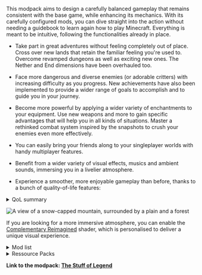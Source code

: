 This modpack aims to design a carefully balanced gameplay that remains consistent with the base game, while enhancing its mechanics. With its carefully configured mods, you can dive straight into the action without needing a guidebook to learn again how to play Minecraft. Everything is meant to be intuitive, following the functionalities already in place.

- Take part in great adventures without feeling completely out of place. Cross over new lands that retain the familiar feeling you're used to. Overcome revamped dungeons as well as exciting new ones. The Nether and End dimensions have been overhauled too.

- Face more dangerous and diverse enemies (or adorable critters) with increasing difficulty as you progress. New achievements have also been implemented to provide a wider range of goals to accomplish and to guide you in your journey.
  
- Become more powerful by applying a wider variety of enchantments to your equipment. Use new weapons and more to gain specific advantages that will help you in all kinds of situations. Master a rethinked combat system inspired by the snapshots to crush your enemies even more effectively.
  
- You can easily bring your friends along to your singleplayer worlds with handy multiplayer features.

- Benefit from a wider variety of visual effects, musics and ambient sounds, immersing you in a livelier atmosphere.

- Experience a smoother, more enjoyable gameplay than before, thanks to a bunch of quality-of-life features: 

<details>
<summary>QoL summary</summary>
  
  - World Map ('m')
  - Minimap (' , ')
  - Full controller support
  - Extended Locator Bar
  - Gravestones
  - Sit on slabs and stairs
  - Improved third person view
  - Crawl ('x')
  - Protected pets from PvP
  - Dynamic lighting (even without shaders) when holding an item which emits light
  - Hands-free belt lantern ('b')
  - Makes golden armor trims pacify piglins
  - More comprehensive tooltips
  - Inventory sorting and quick transfers 
  - Keybind to zoom if you have a spyglass in your inventory ('c') 
  - Totems of Undying work anywhere in your hotbar 
  - True step-assist instead of auto-jump (can be disabled)
  - Improved Recipe Book
  - Farm tweaks (no trempling, fast right click harvest, ...)
  - Open double doors together
  - Click through Signs and Item Frames
  - Draw arrows from bundles like a quiver
  - Regenerative sleep and campfires
  - More practical mounts
  - Improved usage of bundles
  - Some menus have been redesigned with new management options for resource packs, shader packs and data packs
  - New HUD elements for greater insight
  - More practical use of elytra
  - Some Bedrock features ported (reacharound block placement, third person death camera, raised hotbar, wither fight more challenging, ...)
  - Simulated ticking in unloaded chunks
  - Automatically plants sapling drops
  - More usable map item and improved display of player indicators
  - And so much more!

</details>


![A view of a snow-capped mountain, surrounded by a plain and a forest](https://cdn.modrinth.com/data/dMb43wJJ/images/e4c9742466c2bd645abf7d9a9d536e785a7d0d57.jpeg)

If you are looking for a more immersive atmosphere, you can enable the [Complementary Reimagined](https://modrinth.com/shader/complementary-reimagined) shader, which is personalised to deliver a unique visual experience.

<details>
<summary>Mod list</summary>
<ul>
	<li><a href="https://modrinth.com/mod/twod_projectiles">2D Projectiles</a> by Gaura</li>
	<li><a href="https://modrinth.com/mod/z6d6n7ve">Accessible Step</a> by secret_online</li>
	<li><a href="https://modrinth.com/mod/ADHjiwby">Adventure Dungeons</a> by AlexMega</li>
	<li><a href="https://modrinth.com/mod/g1eaCZgs">Air Hop</a> by Fuzs</li>
	<li><a href="https://modrinth.com/mod/Gi02250Z">Almanac</a> by frikinjay</li>
	<li><a href="https://modrinth.com/mod/DyTvM1dv">AmbientEnvironment</a> by Jaredlll08</li>
	<li><a href="https://modrinth.com/mod/ambientsounds">AmbientSounds</a> by CreativeMD</li>
	<li><a href="https://modrinth.com/mod/wXiGiyGX">Amplified Nether</a> by Stardust Labs</li>
	<li><a href="https://modrinth.com/mod/syS9iXPw">Ancient City Maps</a> by BoatTK</li>
	<li><a href="https://github.com/BouncingElf10/Animated-Mojang-Logo">Animated Mojang Logo</a> by BouncingElf10</li>
	<li><a href="https://modrinth.com/mod/bd8nwTGy">Anvil Restoration</a> by Rick South</li>
	<li><a href="https://modrinth.com/mod/EsAfCjCV">AppleSkin</a> by squeek502</li>
	<li><a href="https://modrinth.com/mod/lhGA9TYQ">Architectury</a> by shedaniel</li>
	<li><a href="https://fabricmc.net/">Async</a> by AxalotL, Alchemy, Bliss, FurryMileon, Grider, jediminer543</li>
	<li>AsyncParticles by Harvey_Husky</li>
	<li><a href="https://modrinth.com/mod/g96Z4WVZ">BadOptimizations</a> by Thosea</li>
	<li><a href="https://mods.twelveiterations.com/">Balm</a> by BlayTheNinth</li>
	<li><a href="https://github.com/0xCoDSnet">Beltborne Lanterns</a> by 0xCoDSnet</li>
	<li><a href="https://modrinth.com/mod/7xC736s0">Best Bundles</a> by Dented Modding</li>
	<li><a href="https://modrinth.com/mod/Q2OqKxDG">Better Advancements</a> by way2muchnoise</li>
	<li><a href="https://modrinth.com/mod/Xh8hkQmD">Better Biome Reblend</a> by FionaTheMortal + UTMG</li>
	<li><a href="https://modrinth.com/mod/ZUQINcGy">Better Respawn</a> by Max Henkel</li>
	<li><a href="https://modrinth.com/mod/aUp4r9hY">BetterSafeBed</a> by frankV</li>
	<li><a href="https://modrinth.com/mod/ydT0c3wO">BetterWitherSkullRates</a></li>
	<li><a href="https://modrinth.com/mod/mtfbtanr">Biome Spawn Point</a> by Rick South</li>
	<li><a href="https://modrinth.com/mod/BdKIyOLe">Boat Item View</a> by 50ap5ud5</li>
	<li><a href="https://modrinth.com/mod/Ss2JOg1D">Book Scroll</a> by boyonk</li>
	<li><a href="https://modrinth.com/mod/bookshelf-inspector">BookshelfInspector</a> by Lukasabbe</li>
	<li><a href="https://modrinth.com/mod/IN9qauZM">Bundle As Quiver</a> by boyonk</li>
	<li><a href="https://modrinth.com/mod/bundles-beyond">Bundles Beyond</a> by 7410</li>
	<li><a href="https://modrinth.com/mod/XyNBLWyC">Cavern Root</a> by BILLTFI9</li>
	<li>Chat Heads by dzwdz, Fourmisain</li>
	<li><a href="https://modrinth.com/mod/DnNYdJsx">ChatAnimation</a> by Ezzenix</li>
	<li><a href="https://modrinth.com/mod/5lvjfaRs">Clean F3</a> by tyrannus</li>
	<li><a href="https://modrinth.com/mod/fJi8nm80">ClickThrough Plus</a> by cassiancc</li>
	<li><a href="https://modrinth.com/project/zaVwh7an">ClienThings</a> by Solmey</li>
	<li><a href="https://mods.twelveiterations.com/mc/client-tweaks">Client Tweaks</a> by BlayTheNinth</li>
	<li><a href="https://modrinth.com/project/K0AkAin6">ClientSort</a> by NotRyken</li>
	<li><a href="https://modrinth.com/mod/TIAnANoy">Cliff Face</a> by boyonk</li>
	<li><a href="https://modrinth.com/mod/neAzjYNu">Cliff under a Branch (CliffBranch)</a> by Walls</li>
	<li><a href="https://modrinth.com/mod/9s6osm5g">Cloth Config v19</a> by shedaniel</li>
	<li><a href="https://modrinth.com/mod/e0M1UDsY">Collective</a> by Rick South</li>
	<li><a href="https://github.com/Fuzss/combatnouveau">Combat Nouveau</a> by Fuzs</li>
	<li><a href="https://modrinth.com/mod/VSNURh3q">Concurrent Chunk Management Engine</a> by RelativityMC, ishland</li>
	<li><a href="https://github.com/Bawnorton/Configurable">Configurable</a> by Bawnorton</li>
	<li><a href="https://modrinth.com/mod/SISoSFPP">Configured Defaults</a> by Fuzs</li>
	<li><a href="https://modrinth.com/mod/1IjD5062">Continuity</a> by PepperCode1</li>
	<li><a href="https://modrinth.com/mod/DOUdJVEm">Controlify</a> by isXander</li>
	<li><a href="https://modrinth.com/mod/xv94TkTM">Controlling</a> by Jaredlll08</li>
	<li><a href="https://modrinth.com/mod/BEVhblTh">Convenient Effects</a> by Fuzs</li>
	<li><a href="https://modrinth.com/mod/TnJMIIQ2">Cool Elytra</a> by Jorbonism, Motschen</li>
	<li>CoolRain by Jaiz</li>
	<li><a href="https://www.curseforge.com/minecraft/mc-mods/crawl">Crawl</a> by fewizz, McSkinnerOG, Chocohead</li>
	<li>CreativeCore by CreativeMD, AriaFreeze</li>
	<li><a href="https://modrinth.com/mod/cl223EMc">Cristel Lib</a> by Cristelknight</li>
	<li><a href="https://modrinth.com/mod/uv6GyJOZ">Crosshair Tweaks</a> by Microcontrollers</li>
	<li><a href="https://modrinth.com/mod/3RkVNglH">Crying Portals</a> by Rick South</li>
	<li><a href="https://modrinth.com/mod/Dk6su9JN">Cut Through</a> by Fuzs</li>
	<li><a href="https://modrinth.com/mod/QwxR6Gcd">Debugify</a> by isXander</li>
	<li><a href="https://www.curseforge.com/minecraft/mc-mods/fabric-disable-custom-worlds-advice">Disable Custom Worlds Advice</a> by rdvdev2</li>
	<li><a href="https://modrinth.com/mod/H7N61Wcl">Dismount Entity</a> by Rick South</li>
	<li>DualBar by piuvas.</li>
	<li><a href="https://modrinth.com/mod/tpehi7ww">Dungeons and Taverns</a> by NovaWostra, Konci, MiziraGamez, Whity</li>
	<li><a href="https://modrinth.com/mod/DNuNq5bb">Dungeons and Taverns Ancient City Overhaul</a> by NovaWostra, Konci</li>
	<li><a href="https://modrinth.com/mod/8Dbnvm77">Dungeons and Taverns Nether Fortress Overhaul</a> by NovaWostra, Konci, MiziraGamez, Whity</li>
	<li><a href="https://modrinth.com/mod/QIt10I7z">Dungeons and Taverns Pillager Outpost Overhaul</a> by NovaWostra, Konci, MiziraGamez</li>
	<li><a href="https://modrinth.com/mod/rYocd2LE">Dungeons and Taverns Stronghold Overhaul</a> by NovaWostra, Konci</li>
	<li><a href="https://modrinth.com/mod/nWSeFpQt">Dungeons and Taverns Swamp Hut Overhaul</a> by NovaWostra, Konci</li>
	<li><a href="https://modrinth.com/mod/3hqwGCUB">Easy Elytra Takeoff</a> by Rick South</li>
	<li><a href="https://modrinth.com/mod/CIfCvYLI">Enchanted Bookshelves</a> by boyonk</li>
	<li><a href="https://www.curseforge.com/minecraft/mc-mods/enchantment-descriptions">EnchantmentDescriptions</a> by Darkhax</li>
	<li><a href="https://modrinth.com/mod/enderscape">Enderscape</a> by lunarbunten, hivye, Konci, Ninni, Orcinus</li>
	<li><a href="https://www.curseforge.com/minecraft/mc-mods/entity-model-features">Entity Model Features</a> by Traben</li>
	<li><a href="https://www.curseforge.com/minecraft/mc-mods/entity-texture-features-fabric">Entity Texture Features</a> by Traben</li>
	<li><a href="https://modrinth.com/mod/NNAgCjsB">EntityCulling</a> by tr7zw</li>
	<li><a href="https://modrinth.com/mod/s6R4jmL8">Eternal Nether</a> by Izofar, Fuzs</li>
	<li><a href="https://euphoriapatches.com">Euphoria Patcher</a> by SpacEagle17</li>
	<li><a href="https://modrinth.com/mod/OSQ8mw2r">Explosive Enhancement</a> by Superkat32</li>
	<li><a href="https://fabricmc.net">Fabric API</a> by FabricMC</li>
	<li><a href="https://minecraft.curseforge.com/projects/fabric-language-kotlin">Fabric Language Kotlin</a> by FabricMC</li>
	<li><a href="https://modrinth.com/mod/3qsfQtE9">Fabrishot</a> by ramidzkh</li>
	<li><a href="https://modrinth.com/mod/WhbRG4iK">Falling Leaves</a> by Fourmisain, BrekiTomasson, RandomMcSomethin</li>
	<li><a href="https://github.com/Bivrik">FancyToasts</a> by Bivrik</li>
	<li><a href="https://modrinth.com/mod/okvumKPb">FarmTweaks</a> by Powercyphe, oPixeel (Mod Icon)</li>
	<li><a href="https://modrinth.com/mod/x1hIzbuY">FastQuit</a> by contaria</li>
	<li><a href="https://modrinth.com/mod/uXXizFIs">FerriteCore</a> by malte0811</li>
	<li>FirItemZoom by Nicoppa</li>
	<li><a href="https://modrinth.com/mod/jmLyNFBG">Fixed Anvil Repair Cost</a> by Rick South</li>
	<li><a href="https://modrinth.com/mod/pz6Trz9Z">Fleeing Mobs</a> by Feelzor</li>
	<li><a href="https://modrinth.com/mod/E5YVNsbH">Followers Teleport Too</a> by Rick South</li>
	<li><a href="https://github.com/Fuzss/forgeconfigapiport">Forge Config API Port</a> by Fuzs</li>
	<li>Fractal Lightning by Builderb0y</li>
	<li><a href="https://github.com/Faboslav/friends-and-foes">Friends&amp;Foes</a> by Faboslav</li>
	<li><a href="https://modrinth.com/mod/Kt4RVKEd">Friends&amp;Foes - Beekeeper Hut</a> by Faboslav</li>
	<li><a href="https://modrinth.com/mod/hYykXjDp">Fzzy Config</a> by fzzyhmstrs</li>
	<li><a href="https://modrinth.com/mod/gW29KsnL">G4mespeed</a> by G4me4u</li>
	<li><a href="https://modrinth.com/mod/8BmcQJ2H">GeckoLib 5</a> by Tslat, Gecko</li>
	<li><a href="https://modrinth.com/mod/qKbmlj4y">Glowing Eyeblossom</a> by NikitaCartes</li>
	<li><a href="https://modrinth.com/mod/1S4LxcvL">Glowing Torchflower</a> by NikitaCartes</li>
	<li><a href="https://modrinth.com/mod/Heh3BbSv">Gravestones</a> by Pneumono_</li>
	<li><a href="https://modrinth.com/mod/A41bVvas">Hardcover</a> by dicedpixels, marshmallow</li>
	<li><a href="https://modrinth.com/mod/hxaUKE37">Health Indicator</a> by o-Peepo</li>
	<li><a href="https://modrinth.com/mod/XCIMrYn0">Hearths</a> by bebebea_loste</li>
	<li><a href="https://modrinth.com/mod/9IxCUYAP">HopoBetterMineshaft</a> by Hoponopono</li>
	<li><a href="https://modrinth.com/mod/hIpLSyga">HopoBetterRuinedPortals</a> by Hoponopono</li>
	<li><a href="https://modrinth.com/mod/BuWCQzqf">HopoBetterUnderwaterRuins</a> by Hoponopono</li>
	<li><a href="https://www.curseforge.com/minecraft/mc-mods/horseman">Horseman</a> by mortuusars</li>
	<li><a href="https://modrinth.com/mod/hotbar-totems">Hotbar Totems</a> by Ferdinand Keller</li>
	<li><a href="https://modrinth.com/mod/5ZwdcRci">ImmediatelyFast</a> by RK_01</li>
	<li><a href="https://modrinth.com/mod/hsPB5xMD">Immersive Hotbar</a> by DerpDerpling</li>
	<li><a href="https://modrinth.com/mod/lTS6nyFs">Inventory Blur</a> by Enchanted_Games</li>
	<li><a href="https://www.curseforge.com/projects/357540">Inventory HUD +</a> by DmitryLovin</li>
	<li><a href="https://modrinth.com/mod/YL57xq9U">Iris</a> by coderbot, IMS212, Justsnoopy30, FoundationGames</li>
	<li><a href="https://modrinth.com/mod/QOJOg1gE">It Takes a Pillage Continuation</a> by izofar, Faboslav</li>
	<li><a href="https://modrinth.com/mod/MC6hfccQ">Item interactions mod</a> by mineland</li>
	<li><a href="https://modrinth.com/mod/8G8TjZrI">Jukebox Looping</a> by Pneumono_</li>
	<li><a href="https://modrinth.com/mod/OC5Zubbe">Keep My Soil Tilled</a> by Rick South</li>
	<li><a href="https://github.com/hotpad100c/keepmyscroll">KeepMyModMenuScroll</a> by Ryan100c!</li>
	<li><a href="https://modrinth.com/mod/7uh75ruZ">KleeSlabs</a> by BlayTheNinth</li>
	<li><a href="https://modrinth.com/mod/fQEb0iXm">Krypton</a> by tuxed</li>
	<li><a href="https://modrinth.com/mod/2ecVyZ49">Ksyxis</a> by VidTu</li>
	<li><a href="https://lambdaurora.dev/projects/lambdynamiclights">LambDynamicLights</a> by LambdAurora</li>
	<li><a href="https://github.com/Fuzss/leavemybarsalone">Leave My Bars Alone</a> by Fuzs</li>
	<li><a href="https://modrinth.com/mod/IIpWIe1o">Leaves Us In Peace</a> by Tfarecnim, supersaiyansubtlety</li>
	<li><a href="https://modrinth.com/mod/vE2FN5qn">Let Me Despawn</a> by frikinjay</li>
	<li><a href="https://jfronny.gitlab.io">LibJF</a> by JFronny</li>
	<li><a href="https://modrinth.com/mod/gvQqBUqZ">Lithium</a> by JellySquid, 2No2Name</li>
	<li><a href="https://modrinth.com/mod/L4pt5egz">Locator Heads</a> by Haage</li>
	<li><a href="https://modrinth.com/project/pMBcsVIg">Locator Lodestones</a> by Pneumono_</li>
	<li><a href="https://modrinth.com/mod/29SwBNOk">Luna Slimes</a> by Luna</li>
	<li>M.R.U by IMB11 (mineblock11)</li>
	<li><a href="https://modrinth.com/mod/gzfqBTYf">MC-258859</a> by boyonk</li>
	<li><a href="https://github.com/mrerenk/MapDistanceFix">Map Distance Fix</a> by mrerenk</li>
	<li><a href="https://fishstiz.github.io/minecraft-cursor-wiki/">Minecraft Cursor</a> by fishstiz</li>
	<li><a href="https://modrinth.com/mod/modmenu">Mod Menu</a> by Prospector, haykam821, TerraformersMC</li>
	<li><a href="https://www.curseforge.com/minecraft/mc-mods/model-gap-fix">Model Gap Fix</a> by MehVahdJukaar</li>
	<li><a href="https://modrinth.com/mod/51shyZVL">More Culling</a> by FX - PR0CESS, 1Foxy2</li>
	<li><a href="https://modrinth.com/mod/j5LquiGA">Naturally Charged Creepers</a> by Rick South</li>
	<li><a href="https://modrinth.com/mod/hHVaPgFK">Naturally Trimmed</a> by majo24</li>
	<li><a href="https://github.com/Bawnorton/Neruina">Neruina</a> by Bawnorton</li>
	<li><a href="https://modrinth.com/mod/nPZr02ET">NetherPortalFix</a> by BlayTheNinth</li>
	<li><a href="https://modrinth.com/mod/Fzp3LTAR">New FrostWalker</a> by Chaos, OffsetMonkey</li>
	<li><a href="https://modrinth.com/mod/6xKUDQcB">No Resource Pack Warnings</a> by Space Walker</li>
	<li><a href="https://modrinth.com/mod/not-enough-animations">NotEnoughAnimations</a> by tr7zw</li>
	<li><a href="https://modrinth.com/mod/u40fRXlK">Open Sesame</a> by Ellie McQuinn / Toybox System</li>
	<li><a href="https://modrinth.com/mod/XD7XOrAF">Overflowing Bars</a> by Fuzs</li>
	<li>Packed Packs by fishstiz</li>
	<li><a href="https://modrinth.com/mod/RSeLon5O">Particle Core</a> by fzzyhmstrs</li>
	<li><a href="https://modrinth.com/mod/IlGAhsOM">Particle Tweaks</a> by Lunade</li>
	<li><a href="https://modrinth.com/mod/iQBrasyH">Passive Shield</a> by Rick South</li>
	<li><a href="https://modrinth.com/mod/ZLKQjA7t">PneumonoCore</a> by Pneumono_</li>
	<li><a href="https://www.curseforge.com/minecraft/mc-mods/polytone">Polytone</a> by MehVahdJukaar</li>
	<li><a href="https://modrinth.com/mod/rcTfTZr3">Presence Footsteps</a> by Hurricaaane (Ha3), Sollace</li>
	<li><a href="https://modrinth.com/mod/IAJe5m4X">Pretty Beaches</a> by BlayTheNinth</li>
	<li><a href="https://www.curseforge.com/minecraft/mc-mods/prickle">PrickleMC</a> by Darkhax</li>
	<li><a href="https://modrinth.com/mod/UTGFpPcp">Pricks 'n' Planks</a> by Portix_24, Sychoni Djinn</li>
	<li><a href="https://modrinth.com/mod/XQxkI6m0">Private Horses</a> by somyk</li>
	<li>Pufferfish's Biome Dither by Pufferfish</li>
	<li><a href="https://modrinth.com/mod/2Qlu5M7f">Puncher</a> by shizotoaster</li>
	<li><a href="https://modrinth.com/mod/3IuO68q1">Puzzle</a> by PuzzleMC, Motschen</li>
	<li><a href="https://modrinth.com/mod/QAGBst4M">Puzzles Lib</a> by Fuzs</li>
	<li><a href="https://modrinth.com/mod/e8mI328p">Quick Right-Click</a> by Rick South</li>
	<li><a href="https://github.com/oneauraaaaa">QuickOffhand</a> by oneaura</li>
	<li><a href="https://modrinth.com/mod/9cF1x9Wu">Raid Bar</a> by e3l3rno</li>
	<li><a href="https://modrinth.com/mod/nCQRBEiR">Raised</a> by yurisuika</li>
	<li><a href="https://github.com/spAnser/reacharound">Reacharound</a> by spAnser</li>
	<li><a href="https://modrinth.com/mod/Bh37bMuy">Reese's Sodium Options</a> by FlashyReese</li>
	<li><a href="https://modrinth.com/mod/JkvAVJIX">Regenerative Sleep</a> by boyonk</li>
	<li><a href="https://jfronny.gitlab.io">Resource Pack Options</a> by JFronny</li>
	<li><a href="https://modrinth.com/mod/G1hIVOrD">Resourceful Lib</a> by ThatGravyBoat, Epic_Oreo</li>
	<li><a href="https://resourcefulbees.com">Resourcefulconfig</a> by ThatGravyBoat</li>
	<li><a href="https://modrinth.com/mod/RLzHAoZe">Resourcify</a> by DeDiamondPro</li>
	<li><a href="https://modrinth.com/mod/beDOFui2">Respect My Trims</a> by N (tnoctua)</li>
	<li><a href="https://modrinth.com/mod/uO522mgw">Scaffolding Drops Nearby</a> by Rick South</li>
	<li>ScalableLux by Spottedleaf, ishland</li>
	<li><a href="https://github.com/imurx/screencopy">Screencopy</a> by ImUrX</li>
	<li><a href="https://modrinth.com/mod/rhyHyQke">Seamless</a> by LarsMans</li>
	<li><a href="https://modrinth.com/mod/fuuu3xnx">Searchables</a> by Jaredlll08</li>
	<li><a href="https://github.com/Exopandora/ShoulderSurfing">Shoulder Surfing Reloaded</a> by Exopandora</li>
	<li><a href="https://modrinth.com/mod/2M01OLQq">Shulker Box Tooltip</a> by MisterPeModder</li>
	<li><a href="https://modrinth.com/mod/9FJiZMp8">ShutUpDeadEntities</a> by diskree</li>
	<li>Simple Music Control by pajic</li>
	<li><a href="https://modrinth.com/mod/VKXzIykF">Sit</a> by bl4ckscor3</li>
	<li><a href="https://modrinth.com/mod/trr0scVt">Smooth Scrolling Refurbished</a> by JustAlittleWolf</li>
	<li><a href="https://modrinth.com/mod/xq3wqd0E">Sneak Through Berries</a> by Trikzon</li>
	<li><a href="https://modrinth.com/mod/ETKe9DNz">Snowballs Freeze Mobs</a> by Rick South</li>
	<li><a href="https://modrinth.com/mod/AANobbMI">Sodium</a> by JellySquid (jellysquid3)</li>
	<li><a href="https://modrinth.com/mod/PtjYWJkn">Sodium Extra</a> by FlashyReese</li>
	<li><a href="https://modrinth.com/mod/BlhmSvsP">Soothing Campfires</a> by Quozul</li>
	<li><a href="https://www.curseforge.com/minecraft/mc-mods/sound-physics-remastered">Sound Physics Remastered</a> by Sonic Ether, vlad2305m, Max Henkel, Saint</li>
	<li><a href="http://IMB11.dev/">Sounds</a> by IMB11</li>
	<li><a href="https://www.curseforge.com/minecraft/mc-mods/spyglass-improvements">Spyglass Improvements</a> by juancarloscp52 (Im_JC)</li>
	<li><a href="https://modrinth.com/mod/aKCwCJlY">Structory</a> by Stardust Labs</li>
	<li><a href="https://modrinth.com/mod/ayPU0OHc">Structure Layout Optimizer</a> by TelepathicGrunt</li>
	<li><a href="https://modrinth.com/mod/yz7AM2zx">Structurify</a> by Faboslav</li>
	<li><a href="https://modrinth.com/mod/4q8UOK1d">Subtle Effects</a> by MincraftEinstein</li>
	<li><a href="https://modrinth.com/mod/ZW7gB2of">Third Person Death</a> by cintlex</li>
	<li><a href="https://modrinth.com/mod/jExZM2Rj">Tightfire</a> by AmyMialee, 8onfire</li>
	<li><a href="https://modrinth.com/project/YchFfhr2">Totem Bar</a> by Yomna</li>
	<li><a href="https://modrinth.com/mod/DjLobEOy">Towns and Towers</a> by Kubek and Biban_Auriu, Cristelknight999</li>
	<li><a href="https://modrinth.com/mod/9xTQM0ci">Trailier Tales</a> by Luna, wigglewoggle</li>
	<li><a href="https://modrinth.com/mod/XDyDSNLP">Tumbleweeds</a> by UnnamedGlitch</li>
	<li>Unloaded Activity by Zan</li>
	<li><a href="https://github.com/Faboslav/variants-and-ventures">Variants&amp;Ventures</a> by Faboslav</li>
	<li><a href="https://modrinth.com/mod/Pv9L4UI0">Vexxed</a> by AvatarKage</li>
	<li><a href="https://modrinth.com/mod/j23NprwL">Village Healthcare</a> by HyperPigeon</li>
	<li><a href="https://modrinth.com/mod/gtsvJo80">Villager Converting</a> by Roundaround</li>
	<li><a href="https://modrinth.com/mod/OClpEDe3">VillagerConfig</a> by Drex</li>
	<li><a href="https://modrinth.com/mod/rI0hvYcd">Visuality</a> by PinkGoosik</li>
	<li><a href="https://modrinth.com/mod/7L1HalIW">Weaker Spiderwebs</a> by Rick South</li>
	<li><a href="https://modrinth.com/mod/webs">Web</a> by PotatoWolfie</li>
	<li><a href="https://modrinth.com/mod/JkKThp0v">Wither Shrines</a> by _KCK_</li>
	<li><a href="https://modrinth.com/datapack/witherswrath">Wither's Wrath</a> by ImHer0</li>
	<li><a href="https://modrinth.com/mod/M0MiYiLo">Woodcutter</a> by SpeedyNurBesser</li>
	<li><a href="https://github.com/Khajiitos/WorldPlayTime">World Play Time</a> by Khajiitos</li>
	<li><a href="https://modrinth.com/mod/1bokaNcj">Xaero's Minimap</a> by xaero96</li>
	<li><a href="https://modrinth.com/mod/NcUtCpym">Xaero's World Map</a> by xaero96</li>
	<li><a href="https://modrinth.com/mod/1eAoo2KR">YetAnotherConfigLib</a> by isXander</li>
	<li><a href="https://modrinth.com/mod/qANg5Jrr">e4mc</a> by skyevg</li>
	<li>magnetic by btwonion</li>
	<li>medieval_buildings-1.21.X-1.1.2-fabric</li>
	<li>medieval_buildings_end_edition-1.21.X-1.0.5-fabric</li>
	<li>medieval_buildings_nether_edition-1.21.X-1.0.1-fabric</li>
	<li><a href="https://modrinth.com/mod/ccKDOlHs">oωo</a> by glisco</li>
	<li><a href="https://modrinth.com/mod/LeqaEyxB">petprotect</a></li>
	<li><a href="https://modrinth.com/mod/Vo4uFiz0">saplanting</a> by MUYU_Twilighter</li>
	<li>sepals by cao_awa</li>
	<li><a href="https://modrinth.com/mod/EwggGT9A">snowy-ruins_1.21.7-1.21.8</a></li>
</ul>
</details>


<details>
<summary>Ressource Packs</summary>

- [Enhanced](https://modrinth.com/resourcepack/jeelh-enhanced)
- [GUI Simple Stylized](https://modrinth.com/resourcepack/gui-simplestylized)
- [Dot Crosshair](https://modrinth.com/resourcepack/dot-crosshair)
- [Fresh Animations](https://modrinth.com/resourcepack/fresh-animations)
- [Fresh Animations - Extensions](https://modrinth.com/resourcepack/fresh-animations-extensions)
- [Simple Grass Flowers](https://modrinth.com/resourcepack/simple-grass-flowers)
- [Tasty Items](https://modrinth.com/resourcepack/tasty-items)
- [Aseprite Fonts](https://modrinth.com/resourcepack/aseprite-fonts)
- [Icons](https://modrinth.com/resourcepack/icons)
- [Music and Melody](https://modrinth.com/resourcepack/music-and-melody)
- [Dungeon Tooltips](https://modrinth.com/resourcepack/dungeon-tooltips)

</details>


**Link to the modpack: [The Stuff of Legend](https://modrinth.com/modpack/the-stuff-of-legend)**
